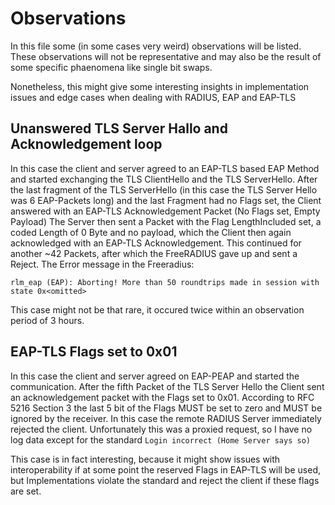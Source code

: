 # Observations

In this file some (in some cases very weird) observations will be listed.
These observations will not be representative and may also be the result of some
specific phaenomena like single bit swaps.

Nonetheless, this might give some interesting insights in
implementation issues and edge cases when dealing with RADIUS, EAP and EAP-TLS

## Unanswered TLS Server Hallo and Acknowledgement loop

In this case the client and server agreed to an EAP-TLS based EAP Method and started exchanging
the TLS ClientHello and the TLS ServerHello. After the last fragment of the TLS ServerHello (in this case the TLS Server Hello
was 6 EAP-Packets long) and the last Fragment had no Flags set, the Client answered with an EAP-TLS 
Acknowledgement Packet (No Flags set, Empty Payload)
The Server then sent a Packet with the Flag LengthIncluded set, a coded Length of 0 Byte and no payload, which the Client
then again acknowledged with an EAP-TLS Acknowledgement.
This continued for another ~42 Packets, after which the FreeRADIUS gave up and sent a Reject.
The Error message in the Freeradius:
```
rlm_eap (EAP): Aborting! More than 50 roundtrips made in session with state 0x<omitted>
```

This case might not be that rare, it occured twice within an observation period of 3 hours.

## EAP-TLS Flags set to 0x01

In this case the client and server agreed on EAP-PEAP and started the communication.
After the fifth Packet of the TLS Server Hello the Client sent an acknowledgement packet with the Flags set to
0x01. According to RFC 5216 Section 3 the last 5 bit of the Flags MUST be set to zero and MUST be ignored by the
receiver.
In this case the remote RADIUS Server immediately rejected the client.
Unfortunately this was a proxied request, so I have no log data except for the standard `Login incorrect (Home Server says so)`

This case is in fact interesting, because it might show issues with interoperability if at some point the reserved Flags
in EAP-TLS will be used, but Implementations violate the standard and reject the client if these flags are set.